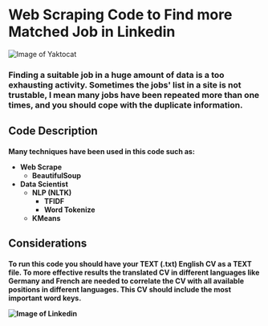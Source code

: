 
# Web Scraping Code to Find more Matched Job in Linkedin
![Image of Yaktocat](https://github.com/m-r-tanha/Web-Scraping-for-Linkedin-Job-seeking/blob/master/2020-01-07_21-53-48.png)
<h3>Finding a suitable job in a huge amount of data is a too exhausting activity. Sometimes the jobs' list in a site is not trustable, I mean many jobs have been repeated more than one times, and you should cope with the duplicate information.

<h2> Code Description
<h4> Many techniques have been used in this code such as:

- Web Scrape
  - BeautifulSoup
- Data Scientist
  - NLP (NLTK)
    - TFIDF
    - Word Tokenize
  - KMeans
  
<h2> Considerations
  
 <h4> To run this code you should have your TEXT (.txt) English CV as a TEXT file. To more effective results the translated CV in different languages like Germany and French are needed to correlate the CV with all available positions in different languages. This CV should include the most important word keys.
  
![Image of Linkedin](https://github.com/m-r-tanha/Web-Scraping-for-Linkedin-Job-seeking/blob/master/2020-01-07_21-47-44.png)
